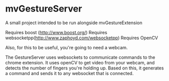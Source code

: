 mvGestureServer
===============

A small project intended to be run alongside mvGestureExtension

Requires boost (http://www.boost.org/)
Requires websocketpp(http://www.zaphoyd.com/websocketpp)
Requires OpenCV

Also, for this to be useful, you're going to need a webcam.

The GestureServer uses websockets to communicate commands to the chrome extension.
It uses openCV to get video from your webcam, and detects the number of fingers you're holding up.
Based on this, it generates a command and sends it to any websocket that is connected.
